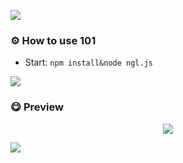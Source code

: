 
<a href="https://github.com/mujicat/"><img src="https://raw.githubusercontent.com/mujicat/mujicat/main/img/yummy.gif"></a>

### ⚙️ How to use 101
* Start: `npm install&node ngl.js`

<a href="https://github.com/mujicat/"><img src="https://raw.githubusercontent.com/mujicat/mujicat/main/img/yummy.gif"></a>
### 😋 Preview
<p align="center">
  <img src="https://github-production-user-asset-6210df.s3.amazonaws.com/99200719/275473711-f1e80aa4-3ef7-471c-aaa3-4ea3f49c7802.png" />
</p>
<a href="https://github.com/mujicat/"><img src="https://raw.githubusercontent.com/mujicat/mujicat/main/img/yummy.gif"></a>
